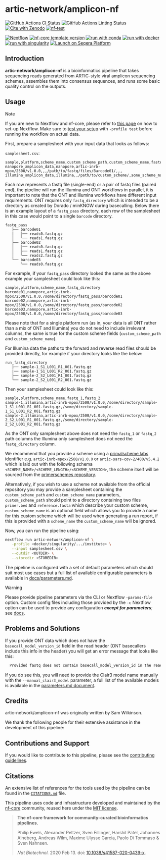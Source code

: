 # artic-network/amplicon-nf

[![GitHub Actions CI Status](https://github.com/artic-network/amplicon-nf/actions/workflows/nf-test.yml/badge.svg)](https://github.com/artic-network/amplicon-nf/actions/workflows/nf-test.yml)
[![GitHub Actions Linting Status](https://github.com/artic-network/amplicon-nf/actions/workflows/linting.yml/badge.svg)](https://github.com/artic-network/amplicon-nf/actions/workflows/linting.yml)[![Cite with Zenodo](http://img.shields.io/badge/DOI-10.5281/zenodo.XXXXXXX-1073c8?labelColor=000000)](https://doi.org/10.5281/zenodo.XXXXXXX)
[![nf-test](https://img.shields.io/badge/unit_tests-nf--test-337ab7.svg)](https://www.nf-test.com)

[![Nextflow](https://img.shields.io/badge/version-%E2%89%A524.04.2-green?style=flat&logo=nextflow&logoColor=white&color=%230DC09D&link=https%3A%2F%2Fnextflow.io)](https://www.nextflow.io/)
[![nf-core template version](https://img.shields.io/badge/nf--core_template-3.3.1-green?style=flat&logo=nfcore&logoColor=white&color=%2324B064&link=https%3A%2F%2Fnf-co.re)](https://github.com/nf-core/tools/releases/tag/3.3.1)
[![run with conda](http://img.shields.io/badge/run%20with-conda-3EB049?labelColor=000000&logo=anaconda)](https://docs.conda.io/en/latest/)
[![run with docker](https://img.shields.io/badge/run%20with-docker-0db7ed?labelColor=000000&logo=docker)](https://www.docker.com/)
[![run with singularity](https://img.shields.io/badge/run%20with-singularity-1d355c.svg?labelColor=000000)](https://sylabs.io/docs/)
[![Launch on Seqera Platform](https://img.shields.io/badge/Launch%20%F0%9F%9A%80-Seqera%20Platform-%234256e7)](https://cloud.seqera.io/launch?pipeline=https://github.com/artic-network/amplicon-nf)

## Introduction

**artic-network/amplicon-nf** is a bioinformatics pipeline that takes sequencing reads generated from ARTIC-style viral amplicon sequencing schemes, assembles them into consensus sequences, and runs some basic quality control on the outputs.

<!-- TODO nf-core:
   Complete this sentence with a 2-3 sentence summary of what types of data the pipeline ingests, a brief overview of the
   major pipeline sections and the types of output it produces. You're giving an overview to someone new
   to nf-core here, in 15-20 seconds. For an example, see https://github.com/nf-core/rnaseq/blob/master/README.md#introduction
-->



<!-- TODO nf-core: Include a figure that guides the user through the major workflow steps. Many nf-core
     workflows use the "tube map" design for that. See https://nf-co.re/docs/guidelines/graphic_design/workflow_diagrams#examples for examples.   -->
<!-- TODO nf-core: Fill in short bullet-pointed list of the default steps in the pipeline -->

## Usage

> [!NOTE]
> If you are new to Nextflow and nf-core, please refer to [this page](https://nf-co.re/docs/usage/installation) on how to set-up Nextflow. Make sure to [test your setup](https://nf-co.re/docs/usage/introduction#how-to-run-a-pipeline) with `-profile test` before running the workflow on actual data.

First, prepare a samplesheet with your input data that looks as follows:

`samplesheet.csv`:

```csv
sample,platform,scheme_name,custom_scheme_path,custom_scheme_name,fastq_directory,fastq_1,fastq_2
nanopore_amplicon_data,nanopore,artic-inrb-mpox/2500/v1.0.0,,,/path/to/fastq/files/Barcode01/,,,
illumina_amplicon_data,illumina,,/path/to/custom_scheme/,some_scheme_name,,/path/to/fastq/files/AEG588A1_S1_L002_R1_001.fastq.gz,/path/to/fastq/files/AEG588A1_S1_L002_R2_001.fastq.gz
```

Each row represents a fastq file (single-end) or a pair of fastq files (paired end), the pipeline will run the Illumina and ONT workflows in parallel, it is important to note that the ONT and Illumina workflows have different input requirements. ONT requires only `fastq_directory` which is intended to be a directory as created by Dorado / minKNOW during basecalling. Below there is an example layout of a `fastq_pass` directory, each row of the samplesheet in this case would point to a single `barcode` directory.

```
fastq_pass
   ├── barcode01
   |   ├── reads0.fastq.gz
   │   └── reads1.fastq.gz
   ├── barcode02
   │   ├── reads0.fastq.gz
   │   ├── reads1.fastq.gz
   │   └── reads2.fastq.gz
   └── barcode03
       └── reads0.fastq.gz
```

For example, if your `fastq_pass` directory looked the same as the above example your samplesheet could look like this:

```csv
sample,platform,scheme_name,fastq_directory
barcode01,nanopore,artic-inrb-mpox/2500/v1.0.0,/some/directory/fastq_pass/barcode01
barcode02,nanopore,artic-inrb-mpox/2500/v1.0.0,/some/directory/fastq_pass/barcode02
barcode03,nanopore,artic-inrb-mpox/2500/v1.0.0,/some/directory/fastq_pass/barcode03
```

Please note that for a single platform run (as in, your data is all ONT rather than a mix of ONT and Illumina) you do not need to include irrelevant columns, the same is true for the custom scheme fields (`custom_scheme_path` and `custom_scheme_name`).

For Illumina data the paths to the forward and reverse read files should be provided directly, for example if your directory looks like the below:
```
run_fastq_directory
   ├── sample-1_S1_L001_R1_001.fastq.gz
   |── sample-1_S1_L001_R2_001.fastq.gz
   ├── sample-2_S2_L001_R1_001.fastq.gz
   └── sample-2_S2_L001_R2_001.fastq.gz
```

Then your samplesheet could look like this:

```csv
sample,platform,scheme_name,fastq_1,fastq_2
sample-1,illumina,artic-inrb-mpox/2500/v1.0.0,/some/directory/sample-1_S1_L001_R1_001.fastq.gz,/some/directory/sample-1_S1_L001_R2_001.fastq.gz
sample-2,illumina,artic-inrb-mpox/2500/v1.0.0,/some/directory/sample-2_S2_L001_R1_001.fastq.gz,/some/directory/sample-2_S2_L001_R2_001.fastq.gz
```

As the ONT only samplesheet above does not need the `fastq_1` or `fastq_2` path columns the Illumina only samplesheet does not need the `fastq_directory` column.

We recommend that you provide a scheme using a [primalscheme labs](https://labs.primalscheme.com/) identifier e.g. `artic-inrb-mpox/2500/v1.0.0` or `artic-sars-cov-2/400/v5.4.2` which is laid out with the following schema `<SCHEME_NAME>/<SCHEME_LENGTH>/<SCHEME_VERSION>`, the scheme itself will be sourced from the [primerschemes repository](https://github.com/quick-lab/primerschemes).

Alternatively, if you wish to use a scheme not available from the official repository you may provide a samplesheet containing the `custom_scheme_path` and `custom_scheme_name` parameters, `custom_scheme_path` should point to a directory containing two files `primer.bed` and `reference.fasta` which describe your custom scheme, `custom_scheme_name` is an optional field which allows you to provide a name for this custom scheme which will be used when generating a run report, if this is provided with a `scheme_name` the `custom_scheme_name` will be ignored. 

Now, you can run the pipeline using:

```bash
nextflow run artic-network/amplicon-nf \
   -profile <docker/singularity/.../institute> \
   --input samplesheet.csv \
   --outdir <OUTDIR> \
   --storedir <STOREDIR> 
```

The pipeline is configured with a set of default parameters which should suit most use cases but a full list of available configurable parameters is available in [docs/parameters.md](https://github.com/artic-network/amplicon-nf/blob/main/docs/parameters.md).

> [!WARNING]
> Please provide pipeline parameters via the CLI or Nextflow `-params-file` option. Custom config files including those provided by the `-c` Nextflow option can be used to provide any configuration _**except for parameters**_; see [docs](https://nf-co.re/docs/usage/getting_started/configuration#custom-configuration-files).

## Problems and Solutions

If you provide ONT data which does not have the `basecall_model_version_id` field in the read header (ONT basecallers include this info in the header) you will get an error message that looks like this:

```sh
  Provided fastq does not contain basecall_model_version_id in the read header so clair3 model cannot be chosen automatically, please provide an appropriate model with the --model parameter
```

If you do see this, you will need to provide the Clair3 model name manually with the `--manual_clair3_model` parameter, a full list of the available models is available in the [parameters.md document](https://github.com/artic-network/amplicon-nf/blob/main/docs/parameters.md).

## Credits

artic-network/amplicon-nf was originally written by Sam Wilkinson.

We thank the following people for their extensive assistance in the development of this pipeline:

<!-- TODO nf-core: If applicable, make list of people who have also contributed -->

## Contributions and Support

If you would like to contribute to this pipeline, please see the [contributing guidelines](.github/CONTRIBUTING.md).

## Citations

<!-- TODO nf-core: Add citation for pipeline after first release. Uncomment lines below and update Zenodo doi and badge at the top of this file. -->
<!-- If you use artic-network/amplicon-nf for your analysis, please cite it using the following doi: [10.5281/zenodo.XXXXXX](https://doi.org/10.5281/zenodo.XXXXXX) -->

<!-- TODO nf-core: Add bibliography of tools and data used in your pipeline -->

An extensive list of references for the tools used by the pipeline can be found in the [`CITATIONS.md`](CITATIONS.md) file.

This pipeline uses code and infrastructure developed and maintained by the [nf-core](https://nf-co.re) community, reused here under the [MIT license](https://github.com/nf-core/tools/blob/main/LICENSE).

> **The nf-core framework for community-curated bioinformatics pipelines.**
>
> Philip Ewels, Alexander Peltzer, Sven Fillinger, Harshil Patel, Johannes Alneberg, Andreas Wilm, Maxime Ulysse Garcia, Paolo Di Tommaso & Sven Nahnsen.
>
> _Nat Biotechnol._ 2020 Feb 13. doi: [10.1038/s41587-020-0439-x](https://dx.doi.org/10.1038/s41587-020-0439-x).
